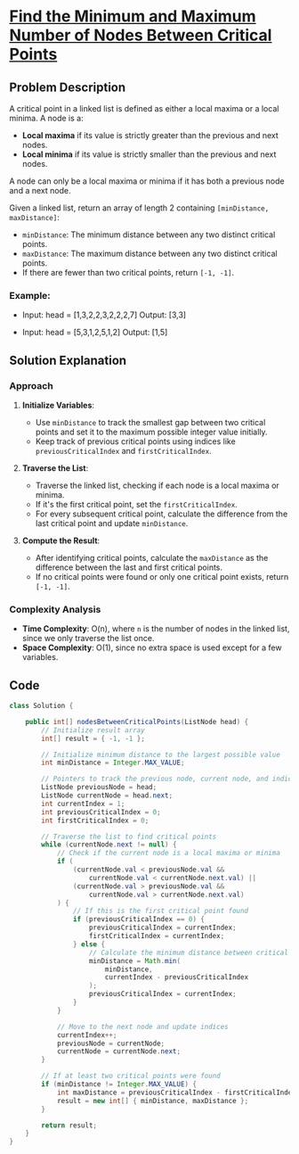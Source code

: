 # [Find the Minimum and Maximum Number of Nodes Between Critical Points](https://leetcode.com/problems/find-the-minimum-and-maximum-number-of-nodes-between-critical-points/description/?envType=daily-question&envId=2024-07-05)

## Problem Description
A critical point in a linked list is defined as either a local maxima or a local minima. A node is a:
- **Local maxima** if its value is strictly greater than the previous and next nodes.
- **Local minima** if its value is strictly smaller than the previous and next nodes.

A node can only be a local maxima or minima if it has both a previous node and a next node.

Given a linked list, return an array of length 2 containing `[minDistance, maxDistance]`:
- `minDistance`: The minimum distance between any two distinct critical points.
- `maxDistance`: The maximum distance between any two distinct critical points.
- If there are fewer than two critical points, return `[-1, -1]`.

### Example:
- Input: head = [1,3,2,2,3,2,2,2,7]
  Output: [3,3]

- Input: head = [5,3,1,2,5,1,2]
  Output: [1,5]

## Solution Explanation

### Approach
1. **Initialize Variables**:
   - Use `minDistance` to track the smallest gap between two critical points and set it to the maximum possible integer value initially.
   - Keep track of previous critical points using indices like `previousCriticalIndex` and `firstCriticalIndex`.

2. **Traverse the List**:
   - Traverse the linked list, checking if each node is a local maxima or minima.
   - If it's the first critical point, set the `firstCriticalIndex`.
   - For every subsequent critical point, calculate the difference from the last critical point and update `minDistance`.

3. **Compute the Result**:
   - After identifying critical points, calculate the `maxDistance` as the difference between the last and first critical points.
   - If no critical points were found or only one critical point exists, return `[-1, -1]`.

### Complexity Analysis
- **Time Complexity**: O(n), where `n` is the number of nodes in the linked list, since we only traverse the list once.
- **Space Complexity**: O(1), since no extra space is used except for a few variables.

## Code
```java
class Solution {

    public int[] nodesBetweenCriticalPoints(ListNode head) {
        // Initialize result array
        int[] result = { -1, -1 };

        // Initialize minimum distance to the largest possible value
        int minDistance = Integer.MAX_VALUE;

        // Pointers to track the previous node, current node, and indices
        ListNode previousNode = head;
        ListNode currentNode = head.next;
        int currentIndex = 1;
        int previousCriticalIndex = 0;
        int firstCriticalIndex = 0;

        // Traverse the list to find critical points
        while (currentNode.next != null) {
            // Check if the current node is a local maxima or minima
            if (
                (currentNode.val < previousNode.val &&
                    currentNode.val < currentNode.next.val) ||
                (currentNode.val > previousNode.val &&
                    currentNode.val > currentNode.next.val)
            ) {
                // If this is the first critical point found
                if (previousCriticalIndex == 0) {
                    previousCriticalIndex = currentIndex;
                    firstCriticalIndex = currentIndex;
                } else {
                    // Calculate the minimum distance between critical points
                    minDistance = Math.min(
                        minDistance,
                        currentIndex - previousCriticalIndex
                    );
                    previousCriticalIndex = currentIndex;
                }
            }

            // Move to the next node and update indices
            currentIndex++;
            previousNode = currentNode;
            currentNode = currentNode.next;
        }

        // If at least two critical points were found
        if (minDistance != Integer.MAX_VALUE) {
            int maxDistance = previousCriticalIndex - firstCriticalIndex;
            result = new int[] { minDistance, maxDistance };
        }

        return result;
    }
}
